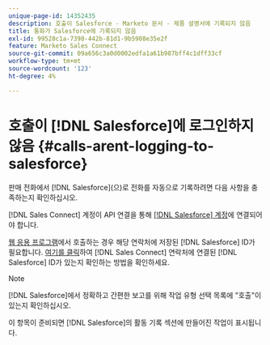 ```yaml
---
unique-page-id: 14352435
description: 호출이 Salesforce - Marketo 문서 - 제품 설명서에 기록되지 않음
title: 통화가 Salesforce에 기록되지 않음
exl-id: 99528c1a-7398-442b-81d1-9b5908e35e2f
feature: Marketo Sales Connect
source-git-commit: 09a656c3a0d0002edfa1a61b987bff4c1dff33cf
workflow-type: tm+mt
source-wordcount: '123'
ht-degree: 4%

---
```


# 호출이 [!DNL Salesforce]에 로그인하지 않음 {#calls-arent-logging-to-salesforce}

판매 전화에서 [!DNL Salesforce]&#x200B;(으)로 전화를 자동으로 기록하려면 다음 사항을 충족하는지 확인하십시오.

[!DNL Sales Connect] 계정이 API 연결을 통해 [[!DNL Salesforce] 계정](/help/marketo/product-docs/marketo-sales-connect/crm/salesforce-integration/connect-your-sales-connect-account-to-salesforce.md)에 연결되어야 합니다.

[웹 응용 프로그램](https://toutapp.com/login)에서 호출하는 경우 해당 연락처에 저장된 [!DNL Salesforce] ID가 필요합니다. [여기를 클릭](/help/marketo/product-docs/marketo-sales-connect/crm/salesforce-customization/import-a-salesforce-id-into-sales-connect.md)하여 [!DNL Sales Connect] 연락처에 연결된 [!DNL Salesforce] ID가 있는지 확인하는 방법을 확인하세요.

>[!NOTE]
>
>[!DNL Salesforce]에서 정확하고 간편한 보고를 위해 작업 유형 선택 목록에 &quot;호출&quot;이 있는지 확인하십시오.

이 항목이 준비되면 [!DNL Salesforce]의 활동 기록 섹션에 만들어진 작업이 표시됩니다.
